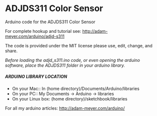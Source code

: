 # ADJDS311 Color Sensor
Arduino code for the ADJDS311 Color Sensor

For complete hookup and tutorial see: http://adam-meyer.com/arduino/adjd-s311

The code is provided under the MIT license please use, edit, change, and share. 

*Before loading the adjd_s311.ino code, or even opening the arduino software, place the ADJDS311 folder in your arduino library.*

##### ARDUINO LIBRARY LOCATION
* On your Mac:: In (home directory)/Documents/Arduino/libraries  
* On your PC:: My Documents -> Arduino -> libraries  
* On your Linux box: (home directory)/sketchbook/libraries  

For all my arduino articles: http://adam-meyer.com/arduino/
